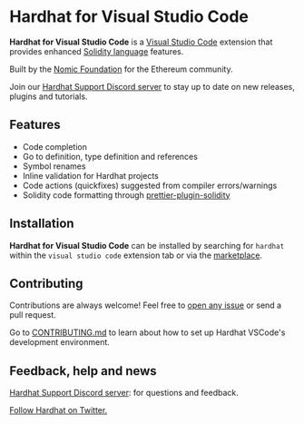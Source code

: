 # Hardhat for Visual Studio Code

**Hardhat for Visual Studio Code** is a [Visual Studio Code](https://code.visualstudio.com/) extension that provides enhanced [Solidity language](https://soliditylang.org/) features.

Built by the [Nomic Foundation](https://nomic.foundation/) for the Ethereum community.

Join our [Hardhat Support Discord server](https://hardhat.org/discord) to stay up to date on new releases, plugins and tutorials.

## Features

- Code completion
- Go to definition, type definition and references
- Symbol renames
- Inline validation for Hardhat projects
- Code actions (quickfixes) suggested from compiler errors/warnings
- Solidity code formatting through [prettier-plugin-solidity](https://github.com/prettier-solidity/prettier-plugin-solidity)

## Installation

**Hardhat for Visual Studio Code** can be installed by searching for `hardhat` within the `visual studio code` extension tab or via the [marketplace](https://marketplace.visualstudio.com/VSCode).

## Contributing

Contributions are always welcome! Feel free to [open any issue](https://github.com/NomicFoundation/hardhat-vscode/issues) or send a pull request.

Go to [CONTRIBUTING.md](./CONTRIBUTING.md) to learn about how to set up Hardhat VSCode's development environment.

## Feedback, help and news

[Hardhat Support Discord server](https://hardhat.org/discord): for questions and feedback.

[Follow Hardhat on Twitter.](https://twitter.com/HardhatHQ)
